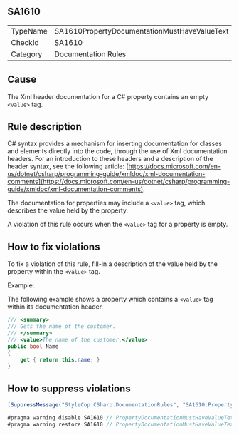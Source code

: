 ﻿## SA1610

<table>
<tr>
  <td>TypeName</td>
  <td>SA1610PropertyDocumentationMustHaveValueText</td>
</tr>
<tr>
  <td>CheckId</td>
  <td>SA1610</td>
</tr>
<tr>
  <td>Category</td>
  <td>Documentation Rules</td>
</tr>
</table>

## Cause

The Xml header documentation for a C# property contains an empty `<value>` tag.

## Rule description

C# syntax provides a mechanism for inserting documentation for classes and elements directly into the code, through the use of Xml documentation headers. For an introduction to these headers and a description of the header syntax, see the following article: [https://docs.microsoft.com/en-us/dotnet/csharp/programming-guide/xmldoc/xml-documentation-comments](https://docs.microsoft.com/en-us/dotnet/csharp/programming-guide/xmldoc/xml-documentation-comments).

The documentation for properties may include a `<value>` tag, which describes the value held by the property.

A violation of this rule occurs when the `<value>` tag for a property is empty.

## How to fix violations

To fix a violation of this rule, fill-in a description of the value held by the property within the `<value>` tag.

Example:

The following example shows a property which contains a `<value>` tag within its documentation header.

```csharp
/// <summary>
/// Gets the name of the customer. 
/// </summary>
/// <value>The name of the customer.</value>
public bool Name
{
    get { return this.name; }
}
```

## How to suppress violations

```csharp
[SuppressMessage("StyleCop.CSharp.DocumentationRules", "SA1610:PropertyDocumentationMustHaveValueText", Justification = "Reviewed.")]
```

```csharp
#pragma warning disable SA1610 // PropertyDocumentationMustHaveValueText
#pragma warning restore SA1610 // PropertyDocumentationMustHaveValueText
```

